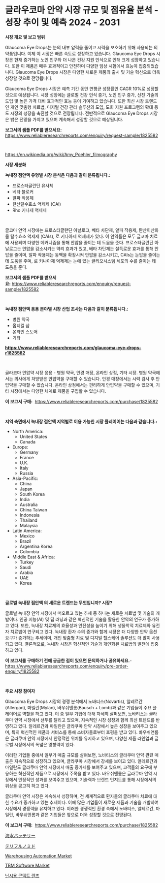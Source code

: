 <p><h1>글라우코마 안약 시장 규모 및 점유율 분석 - 성장 추이 및 예측 2024 - 2031</h1></p><p><strong>시장 개요 및 보고 범위</strong></p>
<p><p>Glaucoma Eye Drops는 눈의 내부 압력을 줄이고 시력을 보호하기 위해 사용되는 의약품입니다. 이제 이 시장은 빠른 속도로 성장하고 있습니다. Glaucoma Eye Drops 시장은 현재 증가하는 노인 인구와 더 나은 건강 지원 인식으로 인해 크게 성장하고 있습니다. 또한 이 제품은 매우 효과적이고 안전하며 다양한 임상 시험에서 효능이 입증되었습니다. Glaucoma Eye Drops 시장은 다양한 새로운 제품의 출시 및 기술 혁신으로 더욱 성장할 것으로 전망됩니다.</p><p>Glaucoma Eye Drops 시장은 예측 기간 동안 연평균 성장률인 CAGR 10%로 성장할 것으로 예상됩니다. 시장 성장에는 글로벌 건강 인식 증가, 노인 인구 증가, 신진 기술의 도입 및 높은 가격 대비 효과적인 효능 등이 기여하고 있습니다. 또한 최신 시장 트렌드인 개인 맞춤형 치료법, 디지털 건강 관리 솔루션의 도입, 도회 지원 프로그램의 확대 등도 시장의 성장을 촉진할 것으로 전망됩니다. 전반적으로 Glaucoma Eye Drops 시장은 밝은 전망을 가지고 있으며 계속해서 성장할 것으로 예상됩니다.</p></p>
<p><strong>보고서의 샘플 PDF를 받으세요:</strong> <a href="https://www.reliableresearchreports.com/enquiry/request-sample/1825582">https://www.reliableresearchreports.com/enquiry/request-sample/1825582</a></p>
<p>&nbsp;</p>
<p><a href="https://en.wikipedia.org/wiki/Amy_Poehler_filmography">https://en.wikipedia.org/wiki/Amy_Poehler_filmography</a></p>
<p><strong>시장 세분화</strong></p>
<p><strong>녹내장 점안액 유형별 시장 분석은 다음과 같이 분류됩니다.:</strong></p>
<p><ul><li>프로스타글란딘 유사체</li><li>베타 블로커</li><li>알파 작용제</li><li>탄산탈수효소 억제제 (CAI)</li><li>Rho 키나제 억제제</li></ul></p>
<p>&nbsp;</p>
<p><p>글코마 안약 시장에는 프로스타글란딘 아날로그, 베타 차단제, 알파 작용제, 탄산이산화물 탈수효소 억제제 (CAIs), 로 키나아제 억제제가 있다. 이 안약들은 모두 글코마 치료에 사용되며 다양한 메커니즘을 통해 안압을 줄이는 데 도움을 준다. 프로스타글란딘 아날로그는 안압을 감소시키는 약리 효과가 있고, 베타 차단제는 설득로운 효과를 통해 안압을 줄이며, 알파 작용제는 동맥을 확장시켜 안압을 감소시키고, CAIs는 눈압을 줄이는 데 도움을 주며, 로 키나아제 억제제는 눈에 있는 글리오시스템 세포의 수를 줄이는 데 도움을 준다.</p></p>
<p><strong>보고서의 샘플 PDF를 받으세요:</strong>&nbsp;<a href="https://www.reliableresearchreports.com/enquiry/request-sample/1825582">https://www.reliableresearchreports.com/enquiry/request-sample/1825582</a></p>
<p>&nbsp;</p>
<p><strong> 녹내장 점안액 응용 분야별 시장 산업 조사는 다음과 같이 분류됩니다.:</strong></p>
<p><ul><li>병원 약국</li><li>옵티컬 샵</li><li>온라인 스토어</li><li>기타</li></ul></p>
<p><strong><a href="https://www.reliableresearchreports.com/glaucoma-eye-drops-r1825582">https://www.reliableresearchreports.com/glaucoma-eye-drops-r1825582</a></strong></p>
<p>&nbsp;</p>
<p><p>글라코마 안압약 시장 응용 - 병원 약국, 안경 매장, 온라인 상점, 기타 시장. 병원 약국에서는 의사에게 처방받은 안압약을 구매할 수 있습니다. 안경 매장에서는 시력 검사 후 안압약을 구매할 수 있습니다. 온라인 상점에서는 편리하게 안압약을 구매할 수 있으며, 기타 시장에서는 다양한 체계로 제품을 구입할 수 있습니다.</p></p>
<p><strong>이 보고서 구매:</strong>&nbsp; <a href="https://www.reliableresearchreports.com/purchase/1825582">https://www.reliableresearchreports.com/purchase/1825582</a></p>
<p>&nbsp;</p>
<p><strong>지역 측면에서 녹내장 점안액 지역별로 이용 가능한 시장 플레이어는 다음과 같습니다.:</strong></p>
<p><ul>
    <li>
        North America:
        <ul>
            <li>United States</li>
            <li>Canada</li>
        </ul>
    </li>
    <li>
        Europe:
        <ul>
            <li>Germany</li>
            <li>France</li>
            <li>U.K.</li>
            <li>Italy</li>
            <li>Russia</li>
        </ul>
    </li>
    <li>
        Asia-Pacific:
        <ul>
            <li>China</li>
            <li>Japan</li>
            <li>South Korea</li>
            <li>India</li>
            <li>Australia</li>
            <li>China Taiwan</li>
            <li>Indonesia</li>
            <li>Thailand</li>
            <li>Malaysia</li>
        </ul>
    </li>
    <li>
        Latin America:
        <ul>
            <li>Mexico</li>
            <li>Brazil</li>
            <li>Argentina Korea</li>
            <li>Colombia</li>
        </ul>
    </li>
    <li>
        Middle East & Africa:
        <ul>
            <li>Turkey</li>
            <li>Saudi</li>
            <li>Arabia</li>
            <li>UAE</li>
            <li>Korea</li>
        </ul>
    </li>
    </ul></p>
<p>&nbsp;</p>
<p><strong>글로벌 녹내장 점안액 의 새로운 트렌드는 무엇입니까? 시장?</strong></p>
<p><p>글로벌 녹내장 안약 시장에서 떠오르고 있는 추세 중 하나는 새로운 치료법 및 기술의 개발이다. 인공 지능(AI) 및 딥 러닝과 같은 혁신적인 기술을 활용한 안약의 연구가 증가하고 있다. 또한, 녹내장 치료제의 효율성과 안전성을 높이기 위해 생물학적 치료제와 유전자 치료법이 연구되고 있다. 녹내장 환자 수의 증가와 함께 시장은 더 다양한 안약 옵션 요구가 증가하는 추세이며, 개인 맞춤형 치료 및 디지털 헬스케어 솔루션도 더 많이 사용되고 있다. 결론적으로, 녹내장 시장은 혁신적인 기술과 개인화된 치료법의 발전에 집중하고 있다.</p></p>
<p><strong>이 보고서를 구매하기 전에 궁금한 점이 있으면 문의하거나 공유하세요.</strong>- <a href="https://www.reliableresearchreports.com/enquiry/pre-order-enquiry/1825582">https://www.reliableresearchreports.com/enquiry/pre-order-enquiry/1825582</a></p>
<p>&nbsp;</p>
<p><strong>주요 시장 참여자</strong></p>
<p><p>Glaucoma Eye Drops 시장의 경쟁 분석에서 노바티스(Novartis), 알레르간(Allergan), 마일란(Mylan), 바우쉬앤롬(Bausch + Lomb)과 같은 기업들이 주요 플레이어로 역할을 하고 있다. 이 중 일부 기업에 대해 자세히 살펴보면, 노바티스는 글라쿠마 안약 시장에서 선두를 달리고 있으며, 지속적인 시장 성장과 함께 최신 트렌드를 반영하고 있다. 알레르간과 마일란은 글라쿠마 안약 시장에서 높은 성장을 보여주고 있으며, 특히 혁신적인 제품과 서비스를 통해 소비자들로부터 호평을 받고 있다. 바우쉬앤롬은 글라쿠마 안약 시장에서 안정적인 위치를 유지하고 있으며, 다양한 제품 라인업과 글로벌 시장에서의 폭넓은 영향력이 있다.</p><p>이러한 기업들 중에서 일부가 매출 규모를 살펴보면, 노바티스의 글라쿠마 안약 관련 매출은 지속적으로 성장하고 있으며, 글라쿠마 시장에서 강세를 보이고 있다. 알레르간과 마일란도 글라쿠마 안약 시장에서 매출 증가세를 보여주고 있으며, 고객들의 요구에 부응하는 혁신적인 제품으로 시장에서 주목을 받고 있다. 바우쉬앤롬은 글라쿠마 안약 시장에서 안정적인 성과를 보여주고 있으며, 기술력과 브랜드 인지도를 통해 시장에서의 위상을 공고히 하고 있다.</p><p>글라쿠마 안약 시장은 계속해서 성장하며, 전 세계적으로 환자들의 글라쿠마 치료에 대한 수요가 증가하고 있는 추세이다. 이에 많은 기업들이 새로운 제품과 기술을 개발하여 시장에서 경쟁력을 유지하고 있다. 이러한 경쟁적인 환경 속에서 노바티스, 알레르간, 마일란, 바우쉬앤롬과 같은 기업들은 앞으로 더욱 성장할 것으로 전망된다.</p></p>
<p><strong>이 보고서 구매:</strong>&nbsp;&nbsp;<a href="https://www.reliableresearchreports.com/purchase/1825582">https://www.reliableresearchreports.com/purchase/1825582</a></p>
<p><p><a href="https://github.com/RandallRunte2023/Market-Research-Report-List-2/blob/main/566582823544.md">海水バッテリー</a></p><p><a href="https://github.com/TerrellConn/Market-Research-Report-List-2/blob/main/889198723543.md">テリフルノミド</a></p><p><a href="https://github.com/qndifksd5/Market-Research-Report-List-1/blob/main/warehousing-automation-market.md">Warehousing Automation Market</a></p><p><a href="https://github.com/dylanObrien626/Market-Research-Report-List-1/blob/main/tbm-software-market.md">TBM Software Market</a></p><p><a href="https://github.com/shampaakter36/Market-Research-Report-List-2/blob/main/216651331683.md">난시용 콘택트 렌즈</a></p></p>
